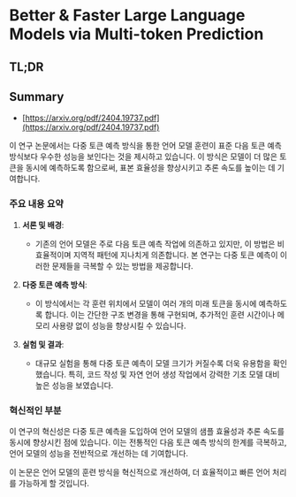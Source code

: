 # Better & Faster Large Language Models via Multi-token Prediction
## TL;DR
## Summary
- [https://arxiv.org/pdf/2404.19737.pdf](https://arxiv.org/pdf/2404.19737.pdf)

이 연구 논문에서는 다중 토큰 예측 방식을 통한 언어 모델 훈련이 표준 다음 토큰 예측 방식보다 우수한 성능을 보인다는 것을 제시하고 있습니다. 이 방식은 모델이 더 많은 토큰을 동시에 예측하도록 함으로써, 표본 효율성을 향상시키고 추론 속도를 높이는 데 기여합니다.

### 주요 내용 요약

1. **서론 및 배경**:
   - 기존의 언어 모델은 주로 다음 토큰 예측 작업에 의존하고 있지만, 이 방법은 비효율적이며 지역적 패턴에 지나치게 의존합니다. 본 연구는 다중 토큰 예측이 이러한 문제들을 극복할 수 있는 방법을 제공합니다.

2. **다중 토큰 예측 방식**:
   - 이 방식에서는 각 훈련 위치에서 모델이 여러 개의 미래 토큰을 동시에 예측하도록 합니다. 이는 간단한 구조 변경을 통해 구현되며, 추가적인 훈련 시간이나 메모리 사용량 없이 성능을 향상시킬 수 있습니다.

3. **실험 및 결과**:
   - 대규모 실험을 통해 다중 토큰 예측이 모델 크기가 커질수록 더욱 유용함을 확인했습니다. 특히, 코드 작성 및 자연 언어 생성 작업에서 강력한 기초 모델 대비 높은 성능을 보였습니다.

### 혁신적인 부분
이 연구의 혁신성은 다중 토큰 예측을 도입하여 언어 모델의 샘플 효율성과 추론 속도를 동시에 향상시킨 점에 있습니다. 이는 전통적인 다음 토큰 예측 방식의 한계를 극복하고, 언어 모델의 성능을 전반적으로 개선하는 데 기여합니다.

이 논문은 언어 모델의 훈련 방식을 혁신적으로 개선하여, 더 효율적이고 빠른 언어 처리를 가능하게 할 것입니다.